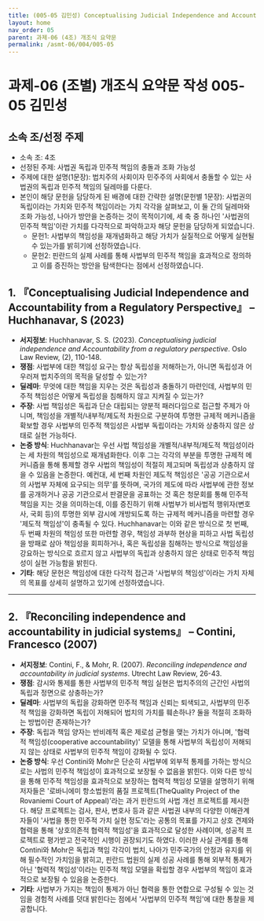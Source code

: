 ```yaml
---
title: (005-05 김민성) Conceptualising Judicial Independence and Accountability / Reconciling independence and accountability
layout: home
nav_order: 05
parent: 과제-06 (4조) 개조식 요약문
permalink: /asmt-06/004/005-05
---
```


# 과제-06 (조별) 개조식 요약문 작성 005-05 김민성

## 소속 조/선정 주제

- 소속 조: 4조
- 선정된 주제: 사법권 독립과 민주적 책임의 충돌과 조화 가능성
- 주제에 대한 설명(1문장): 법치주의 사회이자 민주주의 사회에서 충돌할 수 있는 사법권의 독립과 민주적 책임의 딜레마를 다룬다.
- 본인이 해당 문헌을 담당하게 된 배경에 대한 간략한 설명(문헌별 1문장): 사법권의 독립이라는 가치와 민주적 책임이라는 가치 각각을 살펴보고, 이 둘 간의 딜레마와 조화 가능성, 나아가 방안을 논증하는 것이 목적이기에, 세 축 중 하나인 '사법권의 민주적 책임'이란 가치를 다각적으로 파악하고자 해당 문헌을 담당하게 되었습니다.
  - 문헌1: 사법부의 책임성을 재개념화하고 해당 가치가 실질적으로 어떻게 실현될 수 있는가를 밝히기에 선정하였습니다.
  - 문헌2: 핀란드의 실제 사례를 통해 사법부의 민주적 책임을 효과적으로 정의하고 이를 증진하는 방안을 탐색한다는 점에서 선정하였습니다.

## 1. 『Conceptualising Judicial Independence and Accountability from a Regulatory Perspective』 – Huchhanavar, S (2023)

- **서지정보**: Huchhanavar, S. S. (2023). *Conceptualising judicial independence and Accountability from a regulatory perspective*. Oslo Law Review, (2), 110-148.
- **쟁점**: 사법부에 대한 책임성 요구는 항상 독립성을 저해하는가, 아니면 독립성과 어우러져 법치주의의 목적을 달성할 수 있는가? 
- **딜레마**: 무엇에 대한 책임을 지우는 것은 독립성과 충돌하기 마련인데, 사법부의 민주적 책임성은 어떻게 독립성을 침해하지 않고 지켜질 수 있는가?
- **주장**: 사법 책임성은 독립과 단순 대립되는 양분적 패러다임으로 접근할 주제가 아니며, 책임성을 개별적/내부적/제도적 차원으로 구분하여 투명한 규제적 메커니즘을 확보할 경우 사법부의 민주적 책임성은 사법부 독립이라는 가치와 상충하지 않은 상태로 실현 가능하다.
- **논증 방식**: Huchhanavar는 우선 사법 책임성을 개별적/내부적/제도적 책임성이라는 세 차원의 책임성으로 재개념화한다. 이후 그는 각각의 부분을 투명한 규제적 메커니즘을 통해 통제할 경우 사법의 책임성이 적절히 제고되며 독립성과 상충하지 않을 수 있음을 논증한다. 예컨대, 세 번째 차원인 제도적 책임성은 '공공 기관으로서의 사법부 자체에 요구되는 의무'를 뜻하며, 국가의 제도에 따라 사법부에 관한 정보를 공개하거나 공공 기관으로서 판결문을 공표하는 것 혹은 청문회를 통해 민주적 책임을 지는 것을 의미하는데, 이를 증진하기 위해 사법부가 비사법적 행위자(변호사, 국회 등)의 투명한 외부 감시에 개방되도록 하는 규제적 메커니즘을 마련할 경우 '제도적 책임성'이 충족될 수 있다. Huchhanavar는 이와 같은 방식으로 첫 번째, 두 번째 차원의 책임성 또한 마련할 경우, 책임성 과부하 현상을 피하고 사법 독립성을 방패로 삼아 책임성을 회피하거나, 혹은 독립성을 침해하는 방식으로 책임성을 강요하는 방식으로 흐르지 않고 사법부의 독립과 상충하지 않은 상태로 민주적 책임성이 실현 가능함을 밝힌다.
- **기타**: 해당 문헌은 책임성에 대한 다각적 접근과 '사법부의 책임성'이라는 가치 자체의 목표를 상세히 설명하고 있기에 선정하였습니다.

---

## 2. 『Reconciling independence and accountability in judicial systems』 – Contini, Francesco (2007)

- **서지정보**: Contini, F., & Mohr, R. (2007). *Reconciling independence and accountability in judicial systems*. Utrecht Law Review, 26-43.
- **쟁점**: 감시와 통제를 통한 사법부의 민주적 책임 실현은 법치주의의 근간인 사법의 독립과 정면으로 상충하는가?
- **딜레마**: 사법부의 독립을 강화하면 민주적 책임과 신뢰는 퇴색되고, 사법부의 민주적 책임을 강화하면 독립이 저해되어 법치의 가치를 훼손하나? 둘을 적절히 조화하는 방법이란 존재하는가? 
- **주장**: 독립과 책임 양자는 반비례적 혹은 제로섬 균형을 맺는 가치가 아니며, '협력적 책임성(cooperative accountability)' 모델을 통해 사법부의 독립성이 저해되지 않는 상태로 사법부의 민주적 책임이 강화될 수 있다.  
- **논증 방식**: 우선 Contini와 Mohr은 단순히 사법부에 외부적 통제를 가하는 방식으로는 사법의 민주적 책임성이 효과적으로 보장될 수 없음을 밝힌다. 이와 다른 방식을 통해 민주적 책임성을 효과적으로 보장하는 협력적 책임성 모델을 설명하기 위해 저자들은 '로바니에미 항소법원의 품질 프로젝트(TheQuality Project of the Rovaniemi Court of Appeal)'라는 과거 핀란드의 사법 개선 프로젝트를 제시한다. 해당 프로젝트는 검사, 판사, 변호사 등과 같은 사법권 내부의 다양한 이해관계자들이 '사법을 통한 민주적 가치 실현 정도'라는 공통의 목표를 가지고 상호 견제와 협력을 통해 '상호의존적 협력적 책임성'을 효과적으로 달성한 사례이며, 성공적 프로젝트로 평가받고 전국적인 시행이 권장되기도 하였다. 
이러한 사실 관계를 통해 Contini와 Mohr은 독립과 책임 각각이 법치, 나아가 민주국가의 안정과 유지를 위해 필수적인 가치임을 밝히고, 핀란드 법원의 실제 성공 사례를 통해 외부적 통제가 아닌 '협력적 책임성'이라는 민주적 책임 모델을 확립할 경우 사법부의 책임이 효과적으로 보장될 수 있음을 논증한다.
- **기타**: 사법부가 가지는 책임이 통제가 아닌 협력을 통한 연합으로 구성될 수 있는 것임을 경험적 사례를 덧대 밝힌다는 점에서 '사법부의 민주적 책임'에 대한 통찰을 제공합니다.

